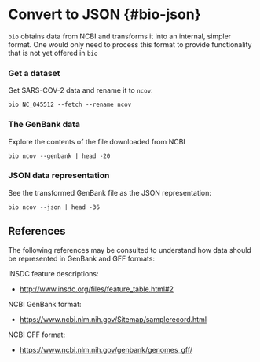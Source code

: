 # Convert to JSON {#bio-json}

`bio` obtains data from NCBI and transforms it into an internal, simpler format. One would only need to process this format to provide functionality that is not yet offered in `bio` 

### Get a dataset

Get SARS-COV-2 data and rename it to `ncov`:

```{bash, comment=NA}
bio NC_045512 --fetch --rename ncov
```

### The GenBank data

Explore the contents of the file downloaded from NCBI

```{bash, comment=NA}
bio ncov --genbank | head -20
```

### JSON data representation

See the transformed GenBank file as the JSON representation:

```{bash, comment=NA}
bio ncov --json | head -36
```

## References

The following references may be consulted to understand how data should be represented in GenBank and GFF formats:

INSDC feature descriptions:

* http://www.insdc.org/files/feature_table.html#2

NCBI GenBank format:

* https://www.ncbi.nlm.nih.gov/Sitemap/samplerecord.html

NCBI GFF format:

* https://www.ncbi.nlm.nih.gov/genbank/genomes_gff/

